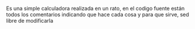 Es una simple calculadora realizada en un rato, en el codigo fuente están todos los comentarios indicando que hace cada cosa y para que sirve, sed libre de modificarla
